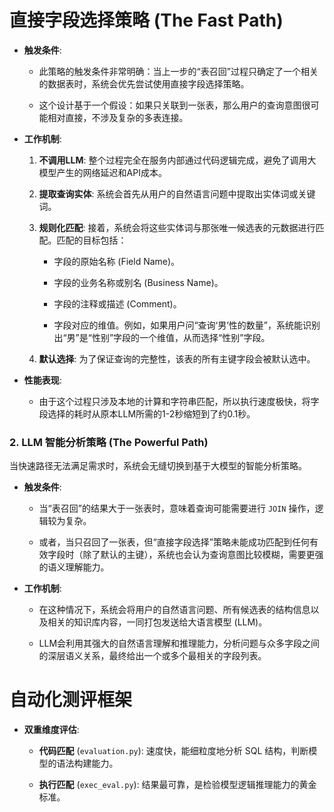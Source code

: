 # 直接字段选择策略 (The Fast Path)
-   **触发条件**:
    
    -   此策略的触发条件非常明确：当上一步的“表召回”过程只确定了一个相关的数据表时，系统会优先尝试使用直接字段选择策略。
        
    -   这个设计基于一个假设：如果只关联到一张表，那么用户的查询意图很可能相对直接，不涉及复杂的多表连接。
        
-   **工作机制**:
    
    1.  **不调用LLM**: 整个过程完全在服务内部通过代码逻辑完成，避免了调用大模型产生的网络延迟和API成本。
        
    2.  **提取查询实体**: 系统会首先从用户的自然语言问题中提取出实体词或关键词。
        
    3.  **规则化匹配**: 接着，系统会将这些实体词与那张唯一候选表的元数据进行匹配。匹配的目标包括：
        
        -   字段的原始名称 (Field Name)。
            
        -   字段的业务名称或别名 (Business Name)。
            
        -   字段的注释或描述 (Comment)。
            
        -   字段对应的维值。例如，如果用户问“查询‘男’性的数量”，系统能识别出“男”是“性别”字段的一个维值，从而选择“性别”字段。
            
    4.  **默认选择**: 为了保证查询的完整性，该表的所有主键字段会被默认选中。
        
-   **性能表现**:
    
    -   由于这个过程只涉及本地的计算和字符串匹配，所以执行速度极快，将字段选择的耗时从原本LLM所需的1-2秒缩短到了约0.1秒。
        

### 2. LLM 智能分析策略 (The Powerful Path)

当快速路径无法满足需求时，系统会无缝切换到基于大模型的智能分析策略。

-   **触发条件**:
    
    -   当“表召回”的结果大于一张表时，意味着查询可能需要进行 `JOIN` 操作，逻辑较为复杂。
        
    -   或者，当只召回了一张表，但“直接字段选择”策略未能成功匹配到任何有效字段时（除了默认的主键），系统也会认为查询意图比较模糊，需要更强的语义理解能力。
        
-   **工作机制**:
    
    -   在这种情况下，系统会将用户的自然语言问题、所有候选表的结构信息以及相关的知识库内容，一同打包发送给大语言模型 (LLM)。
        
    -   LLM会利用其强大的自然语言理解和推理能力，分析问题与众多字段之间的深层语义关系，最终给出一个或多个最相关的字段列表。

# 自动化测评框架
    
-   **双重维度评估**:
    
    -   **代码匹配** (`evaluation.py`): 速度快，能细粒度地分析 SQL 结构，判断模型的语法构建能力。
        
    -   **执行匹配** (`exec_eval.py`): 结果最可靠，是检验模型逻辑推理能力的黄金标准。
<!--stackedit_data:
eyJoaXN0b3J5IjpbLTQyMzg0OTg2LC0yMTQwODQ2MTVdfQ==
-->